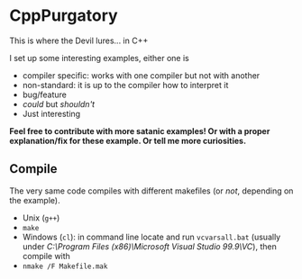 # CppPurgatory

This is where the Devil lures... in C++

I set up some interesting examples, either one is
* compiler specific: works with one compiler but not with another
* non-standard: it is up to the compiler how to interpret it
* bug/feature
* _could_ but _shouldn't_
* Just interesting

__Feel free to contribute with more satanic examples!
Or with a proper explanation/fix for these example. Or tell me more curiosities.__

## Compile
The very same code compiles with different makefiles (or _not_, depending on the example).
* Unix (`g++`)
 * `make`
* Windows (`cl`): in command line locate and run `vcvarsall.bat` (usually under _C:\Program Files (x86)\Microsoft Visual Studio 99.9\VC_), then compile with
 * `nmake /F Makefile.mak`
